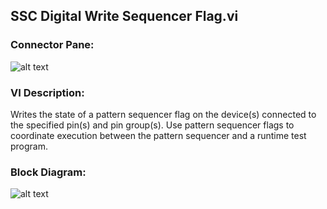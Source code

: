 ## **SSC Digital Write Sequencer Flag.vi**
### Connector Pane:
![alt text](/Digital/SSC%20Digital/Sequencer%20Flags%20and%20Registers/SSC%20Digital%20Write%20Sequencer%20Flag.vic.png "SSC Digital Write Sequencer Flag.vi connector pane")

### VI Description:
Writes the state of a pattern sequencer flag on the device(s) connected to the specified pin(s) and pin group(s). Use pattern sequencer flags to coordinate execution between the pattern sequencer and a runtime test program.

### Block Diagram:
![alt text](/Digital/SSC%20Digital/Sequencer%20Flags%20and%20Registers/SSC%20Digital%20Write%20Sequencer%20Flag.vid.png "SSC Digital Write Sequencer Flag.vi block diagram")
